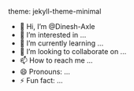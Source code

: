 theme: jekyll-theme-minimal
- 👋 Hi, I’m @Dinesh-Axle
- 👀 I’m interested in ...
- 🌱 I’m currently learning ...
- 💞️ I’m looking to collaborate on ...
- 📫 How to reach me ...
- 😄 Pronouns: ...
- ⚡ Fun fact: ...

<!---
Dinesh-Axle/Dinesh-Axle is a ✨ special ✨ repository because its `README.md` (this file) appears on your GitHub profile.
You can click the Preview link to take a look at your changes.
--->
